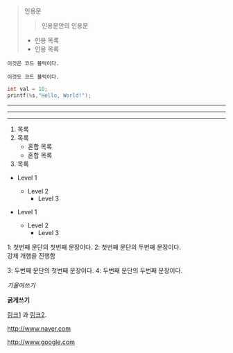 > 인용문
> > 인용문안의 인용문
> * 인용 목록
> * 인용 목록

~~~
이것은 코드 블럭이다.
~~~

```
이것도 코드 블럭이다.
```

```c
int val = 10;
printf(%s,"Hello, World!");
```



---

***

___

1. 목록
2. 목록
   * 혼합 목록
   * 혼합 목록
3. 목록

* Level 1
  - Level 2
    + Level 3

* Level 1
  * Level 2
    * Level 3


1: 첫번째 문단의 첫번째 문장이다.
2: 첫번째 문단의 두번째 문장이다.  
강제 개행을 진행함  

3: 두번째 문단의 첫번째 문장이다.
4: 두번째 문단의 두번째 문장이다.

*기울여쓰기*

**굵게쓰기**

[링크1][1] 과 [링크2][2].

[1]: http://www.naver.com "네이버"
[2]: http://www.google.com "구글"

<http://www.naver.com> 

<http://www.google.com>
